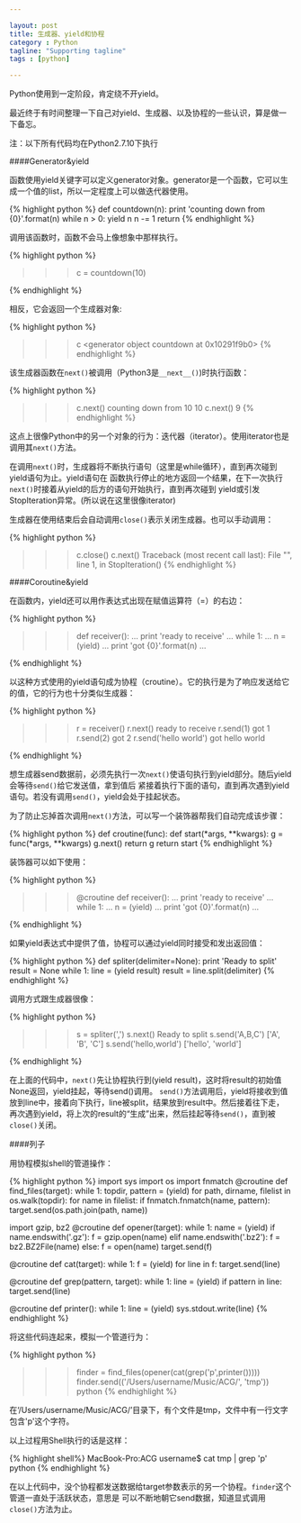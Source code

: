 ```yaml
---

layout: post
title: 生成器、yield和协程
category : Python
tagline: "Supporting tagline"
tags : [python]

---
```


Python使用到一定阶段，肯定绕不开yield。

最近终于有时间整理一下自己对yield、生成器、以及协程的一些认识，算是做一下备忘。

注：以下所有代码均在Python2.7.10下执行

####Generator&yield
</br>

函数使用yield关键字可以定义generator对象。generator是一个函数，它可以生成一个值的list，所以一定程度上可以做迭代器使用。

{% highlight python %}
def countdown(n):
    print 'counting down from {0}'.format(n)
    while n > 0:
        yield n
        n -= 1
    return
{% endhighlight %}

调用该函数时，函数不会马上像想象中那样执行。

{% highlight python %}
>>> c = countdown(10)
>>>
{% endhighlight %}

相反，它会返回一个生成器对象:

{% highlight python %}
>>> c
<generator object countdown at 0x10291f9b0>
{% endhighlight %}

该生成器函数在`next()`被调用（Python3是`__next__()`)时执行函数：

{% highlight python %}
>>> c.next()
counting down from 10
10
>>> c.next()
9
{% endhighlight %}

这点上很像Python中的另一个对象的行为：迭代器（iterator）。使用iterator也是调用其`next()`方法。

在调用`next()`时，生成器将不断执行语句（这里是while循环），直到再次碰到yield语句为止。yield语句在
函数执行停止的地方返回一个结果，在下一次执行`next()`时接着从yield的后方的语句开始执行，直到再次碰到
yield或引发StopIteration异常。(所以说在这里很像iterator)

生成器在使用结束后会自动调用`close()`表示关闭生成器。也可以手动调用：

{% highlight python %}
>>> c.close()
>>> c.next()
Traceback (most recent call last):
  File "<stdin>", line 1, in <module>
  StopIteration()
{% endhighlight %}

####Coroutine&yield
</br>

在函数内，yield还可以用作表达式出现在赋值运算符（=）的右边：

{% highlight python %}
>>> def receiver():
...    print 'ready to receive'
...    while 1:
...        n = (yield)
...        print 'got {0}'.format(n)
...
>>>
{% endhighlight %}

以这种方式使用的yield语句成为协程（croutine）。它的执行是为了响应发送给它的值，它的行为也十分类似生成器：

{% highlight python %}
>>> r = receiver()
>>> r.next()
ready to receive
>>> r.send(1)
got 1
>>> r.send(2)
got 2
>>> r.send('hello world')
got hello world
>>>
{% endhighlight %}

想生成器send数据前，必须先执行一次`next()`使语句执行到yield部分。随后yield会等待`send()`给它发送值，拿到值后
紧接着执行下面的语句，直到再次遇到yield语句。若没有调用`send()`，yield会处于挂起状态。

为了防止忘掉首次调用`next()`方法，可以写一个装饰器帮我们自动完成该步骤：

{% highlight python %}
def croutine(func):
    def start(*args, **kwargs):
        g = func(*args, **kwargs)
        g.next()
        return g
    return start
{% endhighlight %}

装饰器可以如下使用：

{% highlight python %}
>>> @croutine
>>> def receiver():
...    print 'ready to receive'
...    while 1:
...        n = (yield)
...        print 'got {0}'.format(n)
...
>>>
{% endhighlight %}

如果yield表达式中提供了值，协程可以通过yield同时接受和发出返回值：

{% highlight python %}
def spliter(delimiter=None):
    print 'Ready to split'
    result = None
    while 1:
        line = (yield result)
        result = line.split(delimiter)
{% endhighlight %}

调用方式跟生成器很像：

{% highlight python %}
>>> s = spliter(',')
>>> s.next()
Ready to split
>>> s.send('A,B,C')
['A', 'B', 'C']
>>> s.send('hello,world')
['hello', 'world']
>>>
{% endhighlight %}

在上面的代码中，`next()`先让协程执行到(yield result)，这时将result的初始值None返回，yield挂起，等待send()调用。
`send()`方法调用后，yield将接收到值放到line中，接着向下执行，line被split，结果放到result中。然后接着往下走，
再次遇到yield，将上次的result的“生成”出来，然后挂起等待`send()`，直到被`close()`关闭。

####列子

用协程模拟shell的管道操作：

{% highlight python %}
import sys
import os
import fnmatch
@croutine
def find_files(target):
    while 1:
        topdir, pattern = (yield)
        for path, dirname, filelist in os.walk(topdir):
            for name in filelist:
                if fnmatch.fnmatch(name, pattern):
                    target.send(os.path.join(path, name))

import gzip, bz2
@croutine
def opener(target):
    while 1:
        name = (yield)
        if name.endswith('.gz'): f = gzip.open(name)
        elif name.endswith('.bz2'): f = bz2.BZ2File(name)
        else: f = open(name)
        target.send(f)

@croutine
def cat(target):
    while 1:
        f = (yield)
        for line in f:
            target.send(line)

@croutine
def grep(pattern, target):
    while 1:
        line = (yield)
        if pattern in line:
            target.send(line)

@croutine
def printer():
    while 1:
        line = (yield)
        sys.stdout.write(line)
{% endhighlight %}

将这些代码连起来，模拟一个管道行为：

{% highlight python %}
>>> finder = find_files(opener(cat(grep('p',printer()))))
>>> finder.send(('/Users/username/Music/ACG/', 'tmp'))
python
{% endhighlight %}

在‘/Users/username/Music/ACG/’目录下，有个文件是tmp，文件中有一行文字包含'p'这个字符。

以上过程用Shell执行的话是这样：

{% highlight shell%}
MacBook-Pro:ACG username$ cat tmp | grep 'p'
python
{% endhighlight %}

在以上代码中，没个协程都发送数据给target参数表示的另一个协程。`finder`这个管道一直处于活跃状态，意思是
可以不断地朝它send数据，知道显式调用`close()`方法为止。


